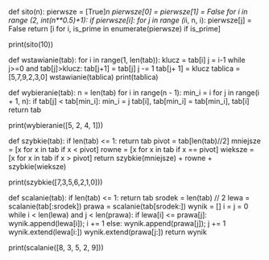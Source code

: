 def sito(n):
    pierwsze = [True]*n
    pierwsze[0] = pierwsze[1] = False
    for i in range (2, int(n**0.5)+1):
        if pierwsze[i]:
            for j in range (i*i, n, i):
                pierwsze[j] = False
    return [i for i, is_prime in enumerate(pierwsze) if is_prime]
    
print(sito(10))

def wstawianie(tab):
    for i in range(1, len(tab)):
        klucz = tab[i]
        j = i-1
        while j>=0 and tab[j]>klucz:
            tab[j+1] = tab[j]
            j -= 1
            tab[j+ 1] = klucz
tablica = [5,7,9,2,3,0]
wstawianie(tablica)
print(tablica)
            
def wybieranie(tab):
    n = len(tab)
    for i in range(n - 1):
        min_i = i
        for j in range(i + 1, n):
            if tab[j] < tab[min_i]:
                min_i = j
        tab[i], tab[min_i] = tab[min_i], tab[i]
    return tab

print(wybieranie([5, 2, 4, 1]))
        
def szybkie(tab):
    if len(tab) <= 1:
        return tab
    pivot = tab[len(tab)//2]
    mniejsze = [x for x in tab if x < pivot]
    rowne = [x for x in tab if x == pivot]
    wieksze = [x for x in tab if x > pivot]
    return szybkie(mniejsze) + rowne + szybkie(wieksze)

print(szybkie([7,3,5,6,2,1,0]))

def scalanie(tab):
    if len(tab) <= 1:
        return tab
    srodek = len(tab) // 2
    lewa = scalanie(tab[:srodek])
    prawa = scalanie(tab[srodek:])
    wynik = []
    i = j = 0
    while i < len(lewa) and j < len(prawa):
        if lewa[i] <= prawa[j]:
            wynik.append(lewa[i]); i += 1
        else:
            wynik.append(prawa[j]); j += 1
    wynik.extend(lewa[i:])
    wynik.extend(prawa[j:])
    return wynik

print(scalanie([8, 3, 5, 2, 9]))  
